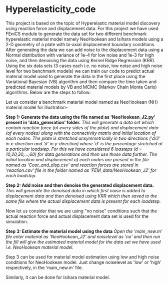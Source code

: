 # Hyperelasticity_code
This project is based on the topic of Hyperelastic material model discovery using reaction force and displacement data. For this project we have used FEniCS module to generate the data set for two different benchmark hyperelastic material model namely NeoHookean and Isihara models using a 2-D geometry of a plate with bi-axial displacement boundary conditions. After generating the data we can add noise to the displacement data using a Normal distribution with variance of 1e-4 for low noise and 1e-3 for high noise, and then denoising the data using Kernel Ridge Regression (KRR). Using the six data sets (3 cases each i.e. no noise, low noise and high noise level for two benchmark models) we can train our code to predict actual material model used to generate the data in the first place using the Variational Bayesian (VB) algorithm and then compare the time taken and predicted material models by VB and MCMC (Markov Chain Monte Carlo) algorithms. Below are the steps to follow:

Let us consider a benchmark material model named as NeoHookean (NH) material model for illustration-

**Step 1: Generate the data using the file named as 'NeoHookean_J2.py' present in 'data_generation' folder.**
_This will generate a data set which contain reaction force (at every sides of the plate) and displacement data (of every nodes) along with the connectivity matrix and initial location of each nodes. The plate is stretched unsymmetrically in two directions ('d/2' in x-direction and 'd' in y-direction) where 'd' is the percentage stretched at a particular loadstep. For this we have considered 6 loasteps (d = 10,20,30,...,60) for data generations and then use those data further. The initial location and displacement of each nodes are present in the file named as 'Coor_and_disp.csv' and reaction forces are stored in 'reaction.csv' file in the folder named as 'FEM_data/NeoHookean_J2' for each loadstep._


**Step 2: Add noise and then denoise the generated displacement data.**
_This will generate the denoised data in which first noise is added to displacement data and then denoised using KRR which then saved to the same file where the actual displacement data is present for each loadstep._

Now let us consider that we are using "no noise" conditions such that the actual reaction force and actual displacement data set is used for the simulation. 

**Step 3: Estimate the material model using the data**
_Open the 'main_new.m' file enter material as 'NeoHookean_J2' and noiselevel as 'no' and then run the fill will give the estimated material model for the data set we have used i.e. NeoHookean material model._

Step 3 can be used for material model estimation using low and high noise conditions for NeoHookean model. Just change noiselevel as 'low' or 'high' respectively, in the 'main_new.m' file.

Similarly, it can be done for Isihara material model.

